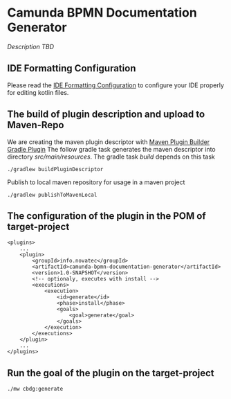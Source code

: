 # Camunda BPMN Documentation Generator

*Description TBD*

## IDE Formatting Configuration

Please read the [IDE Formatting Configuration](src/docs/config/ide_config.md) to configure your IDE properly for editing
kotlin files.

## The build of plugin description and upload to Maven-Repo
    
We are creating the maven plugin descriptor with [Maven Plugin Builder Gradle Plugin](https://help.liferay.com/hc/en-us/articles/360018170131-Maven-Plugin-Builder-Gradle-Plugin "Maven Plugin Builder Gradle Plugin")
The follow gradle task generates the maven descriptor into directory *src/main/resources*. The gradle task *build* depends on this task

    ./gradlew buildPluginDescriptor

Publish to local maven repository for usage in a maven project    

    ./gradlew publishToMavenLocal

## The configuration of the plugin in the POM of target-project

    <plugins>
        ... 
        <plugin>
            <groupId>info.novatec</groupId>
            <artifactId>camunda-bpmn-documentation-generator</artifactId>
            <version>1.0-SNAPSHOT</version>
            <!-- optionaly, executes with install --> 
            <executions>
                <execution>
                    <id>generate</id>
                    <phase>install</phase>
                    <goals>
                        <goal>generate</goal>
                    </goals>
                </execution>
            </executions>
        </plugin>
        ...
    </plugins>

## Run the goal of the plugin on the target-project 

    ./mw cbdg:generate
